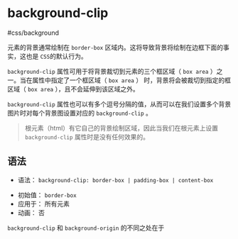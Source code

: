 # background-clip
#css/background

元素的背景通常绘制在 `border-box` 区域内。这将导致背景将绘制在边框下面的事实，这也是 `CSS`的默认行为。

`background-clip` 属性可用于将背景裁切到元素的三个框区域（ `box area` ）之一。当在属性中指定了一个框区域（ `box area` ） 时，背景将会被裁切到指定的框区域（ `box area` ），且不会延伸到该区域之外。

`background-clip` 属性也可以有多个逗号分隔的值，从而可以在我们设置多个背景图片时对每个背景图设置对应的 `background-clip` 。

> 根元素（html）有它自己的背景绘制区域，因此当我们在根元素上设置 `background-clip` 属性时是没有任何效果的。  

## 语法

- 语法： `background-clip: border-box | padding-box | content-box`
* 初始值： `border-box`
* 应用于： 所有元素
* 动画： 否

`background-clip` 和 `background-origin` 的不同之处在于 


